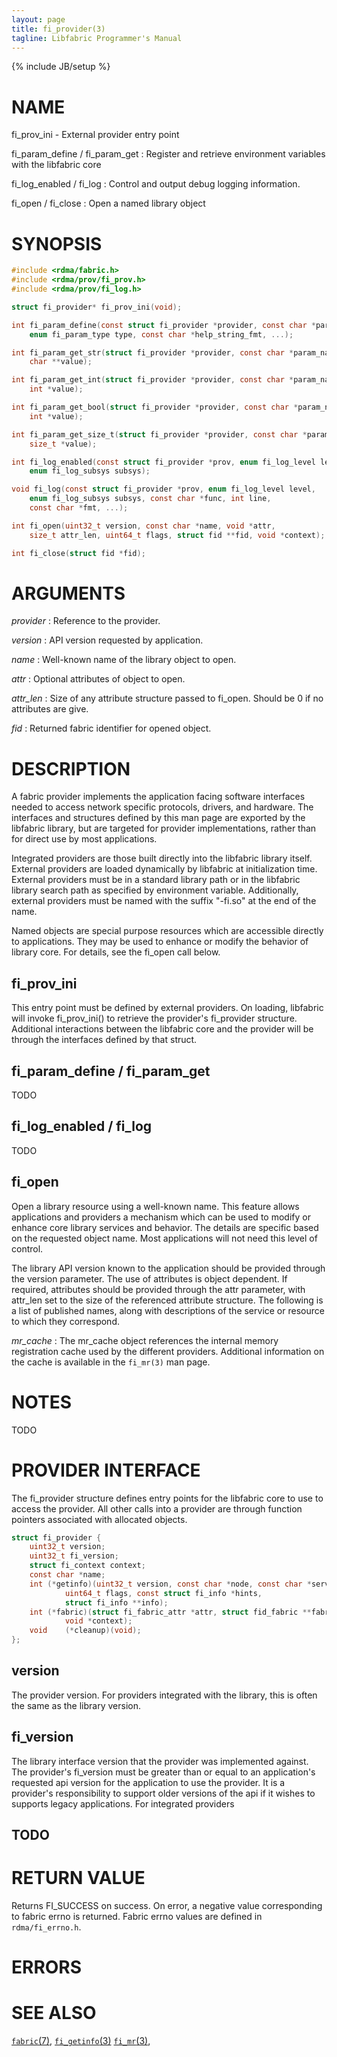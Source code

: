 ```yaml
---
layout: page
title: fi_provider(3)
tagline: Libfabric Programmer's Manual
---
```

{% include JB/setup %}

# NAME

fi_prov_ini \- External provider entry point

fi_param_define / fi_param_get
: Register and retrieve environment variables with the libfabric core

fi_log_enabled / fi_log
: Control and output debug logging information.

fi_open / fi_close
: Open a named library object

# SYNOPSIS

```c
#include <rdma/fabric.h>
#include <rdma/prov/fi_prov.h>
#include <rdma/prov/fi_log.h>

struct fi_provider* fi_prov_ini(void);

int fi_param_define(const struct fi_provider *provider, const char *param_name,
	enum fi_param_type type, const char *help_string_fmt, ...);

int fi_param_get_str(struct fi_provider *provider, const char *param_name,
    char **value);

int fi_param_get_int(struct fi_provider *provider, const char *param_name,
    int *value);

int fi_param_get_bool(struct fi_provider *provider, const char *param_name,
    int *value);

int fi_param_get_size_t(struct fi_provider *provider, const char *param_name,
    size_t *value);

int fi_log_enabled(const struct fi_provider *prov, enum fi_log_level level,
    enum fi_log_subsys subsys);

void fi_log(const struct fi_provider *prov, enum fi_log_level level,
    enum fi_log_subsys subsys, const char *func, int line,
    const char *fmt, ...);

int fi_open(uint32_t version, const char *name, void *attr,
    size_t attr_len, uint64_t flags, struct fid **fid, void *context);

int fi_close(struct fid *fid);
```

# ARGUMENTS

*provider*
: Reference to the provider.

*version*
: API version requested by application.

*name*
: Well-known name of the library object to open.

*attr*
: Optional attributes of object to open.

*attr_len*
: Size of any attribute structure passed to fi_open.  Should be 0
  if no attributes are give.

*fid*
: Returned fabric identifier for opened object.

# DESCRIPTION

A fabric provider implements the application facing software
interfaces needed to access network specific protocols,
drivers, and hardware.  The interfaces and structures defined by
this man page are exported by the libfabric library, but are
targeted for provider implementations, rather than for direct
use by most applications.

Integrated providers are those built directly into the libfabric
library itself.  External providers are loaded dynamically by
libfabric at initialization time.  External providers must be in
a standard library path or in the libfabric library search path
as specified by environment variable.  Additionally, external
providers must be named with the suffix "-fi.so" at the end of
the name.

Named objects are special purpose resources which are accessible directly
to applications.  They may be used to enhance or modify the behavior of
library core.  For details, see the fi_open call below.

## fi_prov_ini

This entry point must be defined by external providers.  On loading,
libfabric will invoke fi_prov_ini() to retrieve the provider's
fi_provider structure.  Additional interactions between the libfabric
core and the provider will be through the interfaces defined by that
struct.

## fi_param_define / fi_param_get

TODO

## fi_log_enabled / fi_log

TODO

## fi_open

Open a library resource using a well-known name.  This feature allows
applications and providers a mechanism which can be used to modify or
enhance core library services and behavior.  The details are specific
based on the requested object name.  Most applications will not need
this level of control.

The library API version known to the application should be provided
through the version parameter.  The use of attributes is object dependent.
If required, attributes should be provided through the attr parameter,
with attr_len set to the size of the referenced attribute structure.
The following is a list of published names, along with descriptions
of the service or resource to which they correspond.

*mr_cache*
: The mr_cache object references the internal memory registration cache
  used by the different providers.  Additional information on the cache
  is available in the `fi_mr(3)` man page.

# NOTES

TODO

# PROVIDER INTERFACE

The fi_provider structure defines entry points for the libfabric core
to use to access the provider.  All other calls into a provider are
through function pointers associated with allocated objects.

```c
struct fi_provider {
	uint32_t version;
	uint32_t fi_version;
	struct fi_context context;
	const char *name;
	int	(*getinfo)(uint32_t version, const char *node, const char *service,
			uint64_t flags, const struct fi_info *hints,
			struct fi_info **info);
	int	(*fabric)(struct fi_fabric_attr *attr, struct fid_fabric **fabric,
			void *context);
	void	(*cleanup)(void);
};
```

## version

The provider version.  For providers integrated with the library, this is
often the same as the library version.

## fi_version

The library interface version that the provider was implemented against.
The provider's fi_version must be greater than or equal to an application's
requested api version for the application to use the provider.  It is a
provider's responsibility to support older versions of the api if it
wishes to supports legacy applications.  For integrated providers

## TODO

# RETURN VALUE

Returns FI_SUCCESS on success. On error, a negative value corresponding to
fabric errno is returned. Fabric errno values are defined in
`rdma/fi_errno.h`.

# ERRORS


# SEE ALSO

[`fabric`(7)](fabric.7.html),
[`fi_getinfo`(3)](fi_getinfo.3.html)
[`fi_mr`(3)](fi_mr.3.html),
